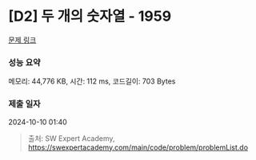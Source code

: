 # [D2] 두 개의 숫자열 - 1959 

[문제 링크](https://swexpertacademy.com/main/code/problem/problemDetail.do?contestProbId=AV5PpoFaAS4DFAUq) 

### 성능 요약

메모리: 44,776 KB, 시간: 112 ms, 코드길이: 703 Bytes

### 제출 일자

2024-10-10 01:40



> 출처: SW Expert Academy, https://swexpertacademy.com/main/code/problem/problemList.do